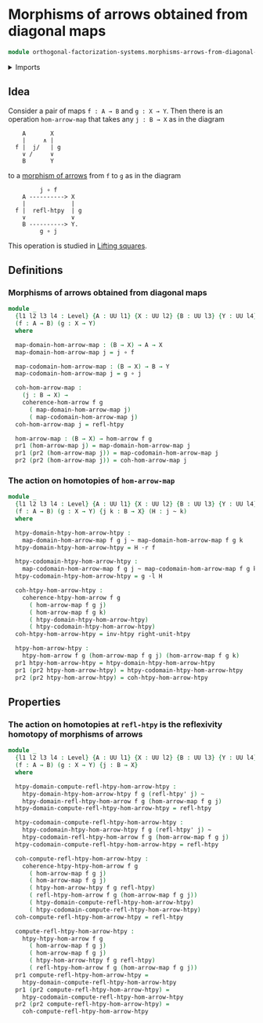 # Morphisms of arrows obtained from diagonal maps

```agda
module orthogonal-factorization-systems.morphisms-arrows-from-diagonal-maps where
```

<details><summary>Imports</summary>

```agda
open import foundation.dependent-pair-types
open import foundation.higher-homotopies-morphisms-arrows
open import foundation.homotopies-morphisms-arrows
open import foundation.morphisms-arrows
open import foundation.universe-levels
open import foundation.whiskering-homotopies-composition

open import foundation-core.function-types
open import foundation-core.homotopies
```

</details>

## Idea

Consider a pair of maps `f : A → B` and `g : X → Y`. Then there is an operation `hom-arrow-map` that takes any `j : B → X` as in the diagram

```text
    A       X
    |     ∧ |
  f |  j/   | g
    ∨ /     ∨
    B       Y
```

to a [morphism of arrows](foundation.morphisms-arrows.md) from `f` to `g` as in the diagram

```text
         j ∘ f
    A ----------> X
    |             |
  f |  refl-htpy  | g
    ∨             ∨
    B ----------> Y.
         g ∘ j
```

This operation is studied in [Lifting squares](orthogonal-factorization-systems.lifting-squares.md).

## Definitions

### Morphisms of arrows obtained from diagonal maps

```agda
module _
  {l1 l2 l3 l4 : Level} {A : UU l1} {X : UU l2} {B : UU l3} {Y : UU l4}
  (f : A → B) (g : X → Y)
  where

  map-domain-hom-arrow-map : (B → X) → A → X
  map-domain-hom-arrow-map j = j ∘ f

  map-codomain-hom-arrow-map : (B → X) → B → Y
  map-codomain-hom-arrow-map j = g ∘ j

  coh-hom-arrow-map :
    (j : B → X) →
    coherence-hom-arrow f g
      ( map-domain-hom-arrow-map j)
      ( map-codomain-hom-arrow-map j)
  coh-hom-arrow-map j = refl-htpy

  hom-arrow-map : (B → X) → hom-arrow f g
  pr1 (hom-arrow-map j) = map-domain-hom-arrow-map j
  pr1 (pr2 (hom-arrow-map j)) = map-codomain-hom-arrow-map j
  pr2 (pr2 (hom-arrow-map j)) = coh-hom-arrow-map j
```

### The action on homotopies of `hom-arrow-map`

```agda
module _
  {l1 l2 l3 l4 : Level} {A : UU l1} {X : UU l2} {B : UU l3} {Y : UU l4}
  (f : A → B) (g : X → Y) {j k : B → X} (H : j ~ k)
  where

  htpy-domain-htpy-hom-arrow-htpy :
    map-domain-hom-arrow-map f g j ~ map-domain-hom-arrow-map f g k
  htpy-domain-htpy-hom-arrow-htpy = H ·r f

  htpy-codomain-htpy-hom-arrow-htpy :
    map-codomain-hom-arrow-map f g j ~ map-codomain-hom-arrow-map f g k
  htpy-codomain-htpy-hom-arrow-htpy = g ·l H

  coh-htpy-hom-arrow-htpy :
    coherence-htpy-hom-arrow f g
      ( hom-arrow-map f g j)
      ( hom-arrow-map f g k)
      ( htpy-domain-htpy-hom-arrow-htpy)
      ( htpy-codomain-htpy-hom-arrow-htpy)
  coh-htpy-hom-arrow-htpy = inv-htpy right-unit-htpy

  htpy-hom-arrow-htpy :
    htpy-hom-arrow f g (hom-arrow-map f g j) (hom-arrow-map f g k)
  pr1 htpy-hom-arrow-htpy = htpy-domain-htpy-hom-arrow-htpy
  pr1 (pr2 htpy-hom-arrow-htpy) = htpy-codomain-htpy-hom-arrow-htpy
  pr2 (pr2 htpy-hom-arrow-htpy) = coh-htpy-hom-arrow-htpy
```

## Properties

### The action on homotopies at `refl-htpy` is the reflexivity homotopy of morphisms of arrows

```agda
module _
  {l1 l2 l3 l4 : Level} {A : UU l1} {X : UU l2} {B : UU l3} {Y : UU l4}
  (f : A → B) (g : X → Y) {j : B → X}
  where

  htpy-domain-compute-refl-htpy-hom-arrow-htpy :
    htpy-domain-htpy-hom-arrow-htpy f g (refl-htpy' j) ~
    htpy-domain-refl-htpy-hom-arrow f g (hom-arrow-map f g j)
  htpy-domain-compute-refl-htpy-hom-arrow-htpy = refl-htpy

  htpy-codomain-compute-refl-htpy-hom-arrow-htpy :
    htpy-codomain-htpy-hom-arrow-htpy f g (refl-htpy' j) ~
    htpy-codomain-refl-htpy-hom-arrow f g (hom-arrow-map f g j)
  htpy-codomain-compute-refl-htpy-hom-arrow-htpy = refl-htpy

  coh-compute-refl-htpy-hom-arrow-htpy :
    coherence-htpy-htpy-hom-arrow f g
      ( hom-arrow-map f g j)
      ( hom-arrow-map f g j)
      ( htpy-hom-arrow-htpy f g refl-htpy)
      ( refl-htpy-hom-arrow f g (hom-arrow-map f g j))
      ( htpy-domain-compute-refl-htpy-hom-arrow-htpy)
      ( htpy-codomain-compute-refl-htpy-hom-arrow-htpy)
  coh-compute-refl-htpy-hom-arrow-htpy = refl-htpy

  compute-refl-htpy-hom-arrow-htpy :
    htpy-htpy-hom-arrow f g
      ( hom-arrow-map f g j)
      ( hom-arrow-map f g j)
      ( htpy-hom-arrow-htpy f g refl-htpy)
      ( refl-htpy-hom-arrow f g (hom-arrow-map f g j))
  pr1 compute-refl-htpy-hom-arrow-htpy =
    htpy-domain-compute-refl-htpy-hom-arrow-htpy
  pr1 (pr2 compute-refl-htpy-hom-arrow-htpy) =
    htpy-codomain-compute-refl-htpy-hom-arrow-htpy
  pr2 (pr2 compute-refl-htpy-hom-arrow-htpy) =
    coh-compute-refl-htpy-hom-arrow-htpy
```
